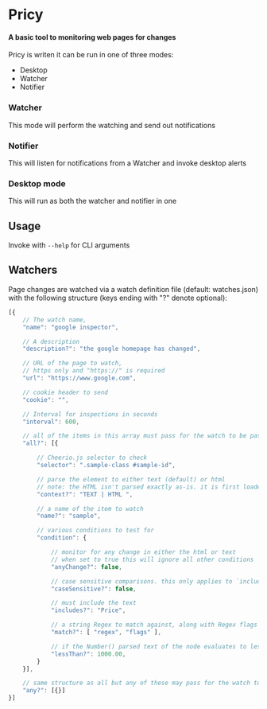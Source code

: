 # Pricy
#### A basic tool to monitoring web pages for changes

Pricy is writen it can be run in one of three modes:
* Desktop
* Watcher
* Notifier

### Watcher
This mode will perform the watching and send out notifications

### Notifier
This will listen for notifications from a Watcher and invoke desktop alerts

### Desktop mode
This will run as both the watcher and notifier in one


## Usage
Invoke with `--help` for CLI arguments

## Watchers
Page changes are watched via a watch definition file (default: watches.json) with the following structure (keys ending with "?" denote optional):

```javascript
[{
    // The watch name,
    "name": "google inspector",

    // A description
    "description?": "the google homepage has changed",

    // URL of the page to watch,
    // https only and "https://" is required
    "url": "https://www.google.com",

    // cookie header to send
    "cookie": "",

    // Interval for inspections in seconds
    "interval": 600,

    // all of the items in this array must pass for the watch to be pass
    "all?": [{

        // Cheerio.js selector to check
        "selector": ".sample-class #sample-id",

        // parse the element to either text (default) or html
        // note: the HTML isn't parsed exactly as-is. it is first loaded via Cheerio and then extracted via `html()`
        "context?": "TEXT | HTML ",

        // a name of the item to watch
        "name?": "sample",

        // various conditions to test for
        "condition": {

            // monitor for any change in either the html or text
            // when set to true this will ignore all other conditions
            "anyChange?": false,

            // case sensitive comparisons. this only applies to `includes` when context is TEXT
            "caseSensitive?": false,

            // must include the text
            "includes?": "Price",

            // a string Regex to match against, along with Regex flags
            "match?": [ "regex", "flags" ],

            // if the Number() parsed text of the node evaluates to less than this value
            "lessThan?": 1000.00,
        }
    }],

    // same structure as all but any of these may pass for the watch to pass
    "any?": [{}]
}]
```
